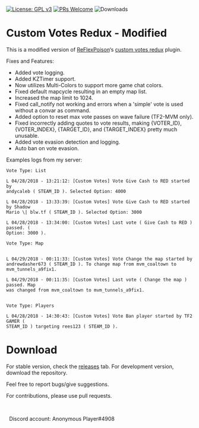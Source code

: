 [![License: GPL v3](https://img.shields.io/badge/License-GPL%20v3-blue.svg)](https://www.gnu.org/licenses/gpl-3.0)
[![PRs Welcome](https://img.shields.io/badge/PRs-welcome-brightgreen.svg?style=flat-square)](http://makeapullrequest.com)
![Downloads](https://img.shields.io/github/downloads/caxanga334/cvreduxmodified/latest/total.svg?style=flat-square)

**Custom Votes Redux - Modified**
=================================


This is a modified version of
[ReFlexPoison](https://forums.alliedmods.net/member.php?u=149090)‘s [custom
votes redux](https://forums.alliedmods.net/showthread.php?t=235115) plugin.

Fixes and Features:
* Added vote logging.
* Added KZTimer support.
* Now utilizes Multi-Colors to support more game chat colors.
* Fixed default mapcycle resulting in an empty map list.
* Increased the map limit to 1024.
* Fixed call_notify not working and errors when a 'simple' vote is used without a convar as command.
* Added option to reset max vote passes on wave failure (TF2-MVM only).
* Fixed incorrectly adding quotes to vote results, making {VOTER_ID}, {VOTER_INDEX}, {TARGET_ID}, and {TARGET_INDEX} pretty much unusable.
* Added vote evasion detection and logging.
* Auto ban on vote evasion.


Examples logs from my server:

~~~~~~~~~~~~~~~~~~~~~~~~~~~~~~~~~~~~~~~~~~~~~~~~~~~~~~~~~~~~~~~~~~~~~~~~~~~~~~~~
Vote Type: List

L 04/28/2018 - 13:21:12: [Custom Votes] Vote Give Cash to RED started by
andycaleb ( STEAM_ID ). Selected Option: 4000

L 04/28/2018 - 13:33:39: [Custom Votes] Vote Give Cash to RED started by Shadow
Mario \| blw.tf ( STEAM_ID ). Selected Option: 3000

L 04/28/2018 - 13:34:00: [Custom Votes] Last vote ( Give Cash to RED ) passed. (
Option: 3000 ).

Vote Type: Map  


L 04/29/2018 - 00:11:33: [Custom Votes] Vote Change the map started by
andrewdasher673 ( STEAM_ID ). To change map from mvm_coaltown to
mvm_tunnels_a9fix1.

L 04/29/2018 - 00:11:35: [Custom Votes] Last vote ( Change the map ) passed. Map
was changed from mvm_coaltown to mvm_tunnels_a9fix1.

  
Vote Type: Players

L 04/28/2018 - 14:30:43: [Custom Votes] Vote Ban player started by TF2 GAMER (
STEAM_ID ) targeting rees123 ( STEAM_ID ).
~~~~~~~~~~~~~~~~~~~~~~~~~~~~~~~~~~~~~~~~~~~~~~~~~~~~~~~~~~~~~~~~~~~~~~~~~~~~~~~~

**Download**
=================================
For stable version, check the [releases](https://github.com/caxanga334/cvreduxmodified/releases) tab.
For development version, download the repository.

Feel free to report bugs/give suggestions.

For contributions, please use pull requests.

 

 
Discord account: Anonymous Player#4908